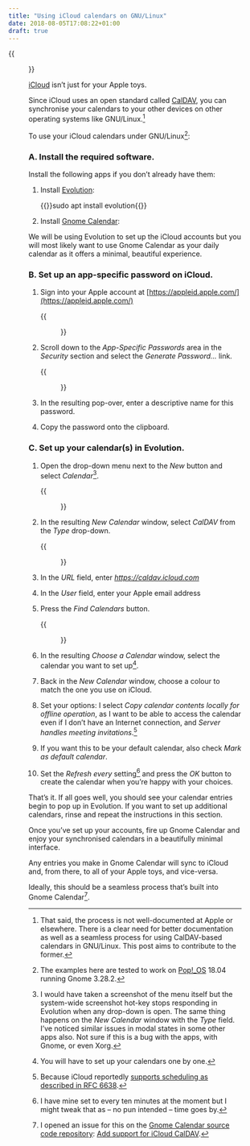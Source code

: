 ```yaml
---
title: "Using iCloud calendars on GNU/Linux"
date: 2018-08-05T17:08:22+01:00
draft: true
---
```


{{<figure src="gnome-calendar.png" alt="" caption="">}}

[iCloud](https://en.wikipedia.org/wiki/ICloud) isn’t just for your Apple toys.

Since iCloud uses an open standard called [CalDAV](https://en.wikipedia.org/wiki/CalDAV), you can synchronise your calendars to your other devices on other operating systems like GNU/Linux.[^1]

To use your iCloud calendars under GNU/Linux[^2]:

### A. Install the required software.

Install the following apps if you don’t already have them:

1. Install [Evolution](https://wiki.gnome.org/Apps/Evolution/):

    {{<highlight bash>}}sudo apt install evolution{{</highlight>}}

2. Install [Gnome Calendar](https://wiki.gnome.org/Apps/Calendar):

We will be using Evolution to set up the iCloud accounts but you will most likely want to use Gnome Calendar as your daily calendar as it offers a minimal, beautiful experience.

### B. Set up an app-specific password on iCloud.

1. Sign into your Apple account at [https://appleid.apple.com/](https://appleid.apple.com/)

    {{<figure src="apple-1.jpg" alt="The Apple ID sign-in page" caption="">}}

2. Scroll down to the _App-Specific Passwords_ area in the _Security_ section and select the _Generate Password…_ link.

    {{<figure src="apple-2.jpg" alt="Screenshot of the Generate Password… pop-over under the Security → App-specific passwords section with “CalDAV on notebook” entered in the textbox followed by Cancel and Create buttons." caption="">}}

3. In the resulting pop-over, enter a descriptive name for this password.
4. Copy the password onto the clipboard.

### C. Set up your calendar(s) in Evolution.

1. Open the drop-down menu next to the _New_ button and select _Calendar_[^3].
    
    {{<figure src="new-calendar-button.jpg" alt="" caption="">}}

2. In the resulting _New Calendar_ window, select _CalDAV_ from the _Type_ drop-down.

    {{<figure class="half-width-flush-right" src="new-calendar.jpg" alt="" caption="">}}

3. In the _URL_ field, enter _https://caldav.icloud.com_

4. In the _User_ field, enter your Apple email address

5. Press the _Find Calendars_ button.

    {{<figure class="half-width-flush-right" src="choose-a-calendar.jpg" alt="" caption="">}}

6. In the resulting _Choose a Calendar_ window, select the calendar you want to set up[^4]. 

7. Back in the _New Calendar_ window, choose a colour to match the one you use on iCloud.

8. Set your options: I select _Copy calendar contents locally for offline operation_, as I want to be able to access the calendar even if I don’t have an Internet connection, and _Server handles meeting invitations_.[^5]

9. If you want this to be your default calendar, also check _Mark as default calendar_.

10. Set the _Refresh every_ setting[^6] and press the _OK_ button to create the calendar when you’re happy with your choices.

That’s it. If all goes well, you should see your calendar entries begin to pop up in Evolution. If you want to set up additional calendars, rinse and repeat the instructions in this section.

Once you’ve set up your accounts, fire up Gnome Calendar and enjoy your synchronised calendars in a beautifully minimal interface.

Any entries you make in Gnome Calendar will sync to iCloud and, from there, to all of your Apple toys, and vice-versa.

Ideally, this should be a seamless process that’s built into Gnome Calendar[^7].

[^1]: That said, the process is not well-documented at Apple or elsewhere. There is a clear need for better documentation as well as a seamless process for using CalDAV-based calendars in GNU/Linux. This post aims to contribute to the former.

[^2]: The examples here are tested to work on [Pop!_OS](/2018/07/26/popos-18.04-the-state-of-the-art-in-linux-on-desktop/) 18.04 running Gnome 3.28.2.

[^3]: I would have taken a screenshot of the menu itself but the system-wide screenshot hot-key stops responding in Evolution when any drop-down is open. The same thing happens on the _New Calendar_ window with the _Type_ field. I’ve noticed similar issues in modal states in some other apps also. Not sure if this is a bug with the apps, with Gnome, or even Xorg.

[^4]: You will have to set up your calendars one by one.

[^5]: Because iCloud reportedly [supports scheduling as described in RFC 6638](https://stackoverflow.com/a/27200424).

[^6]: I have mine set to every ten minutes at the moment but I might tweak that as – no pun intended – ­time goes by.

[^7]: I opened an issue for this on the [Gnome Calendar source code repository](https://gitlab.gnome.org/GNOME/gnome-calendar/): [Add support for iCloud CalDAV](https://gitlab.gnome.org/GNOME/gnome-calendar/issues/303).
